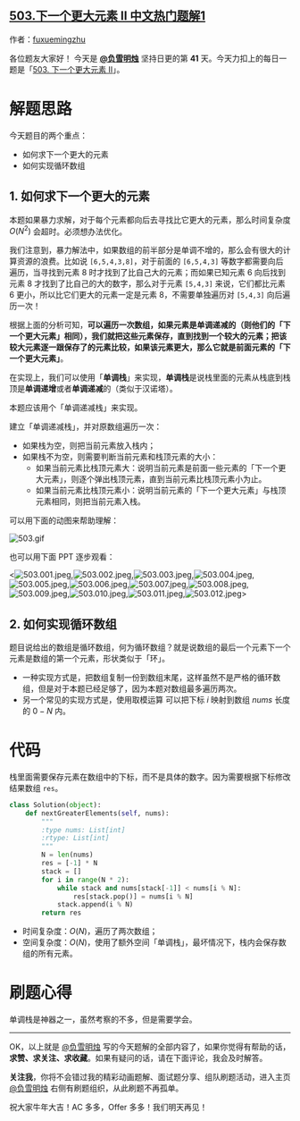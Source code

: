 ## [503.下一个更大元素 II 中文热门题解1](https://leetcode.cn/problems/next-greater-element-ii/solutions/100000/dong-hua-jiang-jie-dan-diao-zhan-by-fuxu-4z2g)

作者：[fuxuemingzhu](https://leetcode.cn/u/fuxuemingzhu)

各位题友大家好！ 今天是 **[@负雪明烛](/u/fuxuemingzhu/)** 坚持日更的第 **41** 天。今天力扣上的每日一题是「[503. 下一个更大元素 II](https://leetcode-cn.com/problems/next-greater-element-ii/)」。

# 解题思路

今天题目的两个重点：


- 如何求下一个更大的元素
- 如何实现循环数组


## 1. 如何求下一个更大的元素

本题如果暴力求解，对于每个元素都向后去寻找比它更大的元素，那么时间复杂度 $O(N^2)$ 会超时。必须想办法优化。


我们注意到，暴力解法中，如果数组的前半部分是单调不增的，那么会有很大的计算资源的浪费。比如说 `[6,5,4,3,8]`，对于前面的 `[6,5,4,3]` 等数字都需要向后遍历，当寻找到元素 8 时才找到了比自己大的元素；而如果已知元素 6 向后找到元素 8 才找到了比自己的大的数字，那么对于元素 `[5,4,3]` 来说，它们都比元素 6 更小，所以比它们更大的元素一定是元素 8，不需要单独遍历对 `[5,4,3]` 向后遍历一次！


根据上面的分析可知，**可以遍历一次数组，如果元素是单调递减的（则他们的「下一个更大元素」相同），我们就把这些元素保存，直到找到一个较大的元素；把该较大元素逐一跟保存了的元素比较，如果该元素更大，那么它就是前面元素的「下一个更大元素」**。

在实现上，我们可以使用「**单调栈**」来实现，**单调栈**是说栈里面的元素从栈底到栈顶是**单调递增**或者**单调递减**的（类似于汉诺塔）。


本题应该用个「单调递减栈」来实现。


建立「单调递减栈」，并对原数组遍历一次：

- 如果栈为空，则把当前元素放入栈内；
- 如果栈不为空，则需要判断当前元素和栈顶元素的大小：
  - 如果当前元素比栈顶元素大：说明当前元素是前面一些元素的「下一个更大元素」，则逐个弹出栈顶元素，直到当前元素比栈顶元素小为止。
  - 如果当前元素比栈顶元素小：说明当前元素的「下一个更大元素」与栈顶元素相同，则把当前元素入栈。



可以用下面的动图来帮助理解：


![503.gif](https://pic.leetcode-cn.com/1614996551-SXYMXC-503.gif)

也可以用下面 PPT 逐步观看：

<![503.001.jpeg](https://pic.leetcode-cn.com/1614996688-iHniEz-503.001.jpeg),![503.002.jpeg](https://pic.leetcode-cn.com/1614996688-Mrxypj-503.002.jpeg),![503.003.jpeg](https://pic.leetcode-cn.com/1614996688-zVzXcN-503.003.jpeg),![503.004.jpeg](https://pic.leetcode-cn.com/1614996688-OQpVPM-503.004.jpeg),![503.005.jpeg](https://pic.leetcode-cn.com/1614996688-lkulIy-503.005.jpeg),![503.006.jpeg](https://pic.leetcode-cn.com/1614996688-AHzHdS-503.006.jpeg),![503.007.jpeg](https://pic.leetcode-cn.com/1614996688-UucgWI-503.007.jpeg),![503.008.jpeg](https://pic.leetcode-cn.com/1614996688-KVUIpd-503.008.jpeg),![503.009.jpeg](https://pic.leetcode-cn.com/1614996688-SivLHw-503.009.jpeg),![503.010.jpeg](https://pic.leetcode-cn.com/1614996688-nTyZYe-503.010.jpeg),![503.011.jpeg](https://pic.leetcode-cn.com/1614996688-EIVHUd-503.011.jpeg),![503.012.jpeg](https://pic.leetcode-cn.com/1614996688-lvMIdG-503.012.jpeg)>


## 2. 如何实现循环数组

题目说给出的数组是循环数组，何为循环数组？就是说数组的最后一个元素下一个元素是数组的第一个元素，形状类似于「环」。


- 一种实现方式是，把数组复制一份到数组末尾，这样虽然不是严格的循环数组，但是对于本题已经足够了，因为本题对数组最多遍历两次。
- 另一个常见的实现方式是，使用取模运算 $%$ 可以把下标 $i$ 映射到数组 $nums$ 长度的 $0 - N$ 内。

# 代码


栈里面需要保存元素在数组中的下标，而不是具体的数字。因为需要根据下标修改结果数组 `res`。


```python
class Solution(object):
    def nextGreaterElements(self, nums):
        """
        :type nums: List[int]
        :rtype: List[int]
        """
        N = len(nums)
        res = [-1] * N
        stack = []
        for i in range(N * 2):
            while stack and nums[stack[-1]] < nums[i % N]:
                res[stack.pop()] = nums[i % N]
            stack.append(i % N)
        return res
```




- 时间复杂度：$O(N)$，遍历了两次数组；
- 空间复杂度：$O(N)$，使用了额外空间「单调栈」，最坏情况下，栈内会保存数组的所有元素。




# 刷题心得


单调栈是神器之一，虽然考察的不多，但是需要学会。

-----


OK，以上就是 [@负雪明烛](https://leetcode-cn.com/u/fuxuemingzhu/) 写的今天题解的全部内容了，如果你觉得有帮助的话，**求赞、求关注、求收藏**。如果有疑问的话，请在下面评论，我会及时解答。


**关注我**，你将不会错过我的精彩动画题解、面试题分享、组队刷题活动，进入主页 [@负雪明烛](https://leetcode-cn.com/u/fuxuemingzhu/) 右侧有刷题组织，从此刷题不再孤单。


祝大家牛年大吉！AC 多多，Offer 多多！我们明天再见！